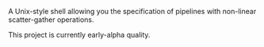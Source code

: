 A Unix-style shell allowing you the specification of pipelines with
non-linear scatter-gather operations.

This project is currently early-alpha quality.
